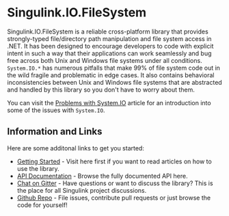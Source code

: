 # Singulink.IO.FileSystem

Singulink.IO.FileSystem is a reliable cross-platform library that provides strongly-typed file/directory path manipulation and file system access in .NET. It has been designed to encourage developers to code with explicit intent in such a way that their applications can work seamlessly and bug free across both Unix and Windows file systems under all conditions. `System.IO.*` has numerous pitfalls that make 99% of file system code out in the wild fragile and problematic in edge cases. It also contains behavioral inconsistencies between Unix and Windows file systems that are abstracted and handled by this library so you don't have to worry about them.

You can visit the [Problems with System.IO](articles/problems-with-system-io.html) article for an introduction into some of the issues with `System.IO`.

## Information and Links

Here are some additonal links to get you started:

- [Getting Started](articles/getting-started.html) - Visit here first if you want to read articles on how to use the library.
- [API Documentation](api/index.html) - Browse the fully documented API here.
- [Chat on Gitter](https://gitter.im/Singulink/community) - Have questions or want to discuss the library? This is the place for all Singulink project discussions.
- [Github Repo](https://github.com/Singulink/Singulink.IO.FileSystem) - File issues, contribute pull requests or just browse the code for yourself!

